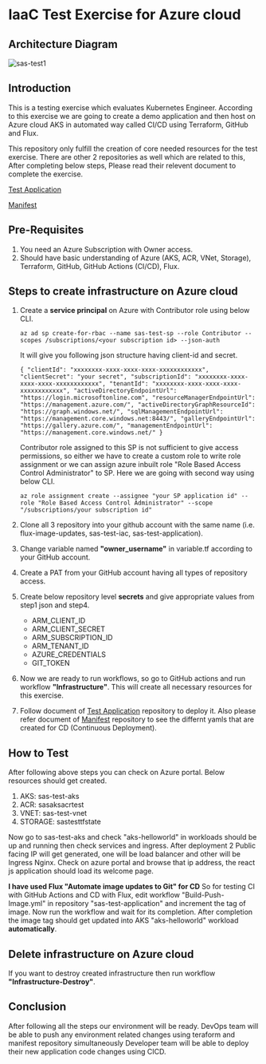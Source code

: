 # IaaC Test Exercise for Azure cloud

## Architecture Diagram

![sas-test1](https://github.com/prashantchamps/sas-test-iac/assets/42674656/ad6ae4d0-e0e2-4d68-b3d9-94f8529e50aa)

## Introduction
This is a testing exercise which evaluates Kubernetes Engineer. According to this exercise we are going to create a demo application and then host on Azure cloud AKS in automated way called CI/CD using Terraform, GitHub and Flux.

This repository only fulfill the creation of core needed resources for the test exercise. There are other 2 repositories as well which are related to this, After completing below steps, Please read their relevent document to complete the exercise. 

[Test Application](https://github.com/prashantchamps/sas-test-application/blob/main/README.md)

[Manifest](https://github.com/prashantchamps/flux-image-updates/blob/main/README.md)

## Pre-Requisites
1) You need an Azure Subscription with Owner access. 
2) Should have basic understanding of Azure (AKS, ACR, VNet, Storage), Terraform, GitHub, GitHub Actions (CI/CD), Flux.

## Steps to create infrastructure on Azure cloud
1) Create a **service principal** on Azure with Contributor role using below CLI.

   `az ad sp create-for-rbac --name sas-test-sp --role Contributor --scopes /subscriptions/<your subscription id> --json-auth`

   It will give you following json structure having client-id and secret.

   `{
     "clientId": "xxxxxxxx-xxxx-xxxx-xxxx-xxxxxxxxxxxx",
     "clientSecret": "your secret",
     "subscriptionId": "xxxxxxxx-xxxx-xxxx-xxxx-xxxxxxxxxxxx",
     "tenantId": "xxxxxxxx-xxxx-xxxx-xxxx-xxxxxxxxxxxx",
     "activeDirectoryEndpointUrl": "https://login.microsoftonline.com",
     "resourceManagerEndpointUrl": "https://management.azure.com/",
     "activeDirectoryGraphResourceId": "https://graph.windows.net/",
     "sqlManagementEndpointUrl": "https://management.core.windows.net:8443/",
     "galleryEndpointUrl": "https://gallery.azure.com/",
     "managementEndpointUrl": "https://management.core.windows.net/"
   }`

   Contributor role assigned to this SP is not sufficient to give access permissions, so either we have to create a custom role to write     role assignment or we can assign azure inbuilt role "Role Based Access Control Administrator" to SP. Here we are going with second way    using below CLI.

   `az role assignment create --assignee "your SP application id" --role "Role Based Access Control Administrator" --scope 
   "/subscriptions/your subscription id"`
   
3) Clone all 3 repository into your github account with the same name (i.e. flux-image-updates, sas-test-iac, sas-test-application).
4) Change variable named **"owner_username"** in variable.tf according to your GitHub account.
5) Create a PAT from your GitHub account having all types of repository access.
6) Create below repository level **secrets** and give appropriate values from step1 json and step4.
   - ARM_CLIENT_ID
   - ARM_CLIENT_SECRET
   - ARM_SUBSCRIPTION_ID
   - ARM_TENANT_ID
   - AZURE_CREDENTIALS
   - GIT_TOKEN
7) Now we are ready to run workflows, so go to GitHub actions and run workflow **"Infrastructure"**. This will create all necessary          resources for this exercise.
8) Follow document of [Test Application](https://github.com/prashantchamps/sas-test-application/blob/main/README.md) repository to           deploy it. Also please refer document of [Manifest](https://github.com/prashantchamps/flux-image-updates/blob/main/README.md)             repository to see the differnt yamls that are created for CD (Continuous Deployment).

## How to Test
After following above steps you can check on Azure portal. Below resources should get created.
1) AKS: sas-test-aks
2) ACR: sasaksacrtest
3) VNET: sas-test-vnet
4) STORAGE: sastesttfstate

Now go to sas-test-aks and check "aks-helloworld" in workloads should be up and running then check services and ingress.
After deployment 2 Public facing IP will get generated, one will be load balancer and other will be Ingress Nginx. Check on azure portal and browse that ip address, the react js application should load its welcome page.

**I have used Flux "Automate image updates to Git" for CD**
So for testing CI with GitHub Actions and CD with Flux, edit workflow "Build-Push-Image.yml" in repository "sas-test-application" and increment the tag of image. Now run the workflow and wait for its completion. After completion the image tag should get updated into AKS "aks-helloworld" workload **automatically**.

## Delete infrastructure on Azure cloud
If you want to destroy created infrastructure then run workflow **"Infrastructure-Destroy"**.

## Conclusion
After following all the steps our environment will be ready. DevOps team will be able to push any environment related changes using teraform and manifest repository simultaneously Developer team will be able to deploy their new application code changes using CICD.

